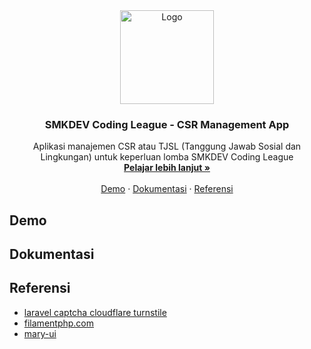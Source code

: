 <div align="center">
  <a href="https://github.com/othneildrew/Best-README-Template">
    <img src="https://smkdev.storage.googleapis.com/wp/SMKDEV-Logo-Long.png" alt="Logo" width="150">
  </a>

  <h3 align="center">SMKDEV Coding League - CSR Management App</h3>

  <p align="center">
    Aplikasi manajemen CSR atau TJSL (Tanggung Jawab Sosial dan Lingkungan) untuk keperluan lomba SMKDEV Coding League 
    <br />
    <a href="https://github.com/othneildrew/Best-README-Template"><strong>Pelajar lebih lanjut »</strong></a>
    <br />
    <br />
    <a href="https://github.com/othneildrew/Best-README-Template">Demo</a>
    ·
    <a href="https://github.com/othneildrew/Best-README-Template/issues">Dokumentasi</a>
    ·
    <a href="https://github.com/othneildrew/Best-README-Template/issues">Referensi</a>
  </p>
</div>

## Demo

## Dokumentasi

## Referensi
- [laravel captcha cloudflare turnstile](https://filamentphp.com/plugins/ousid-cloudflare-turnstile)
- [filamentphp.com](filamentphp.com)
- [mary-ui](https://mary-ui.com/)
